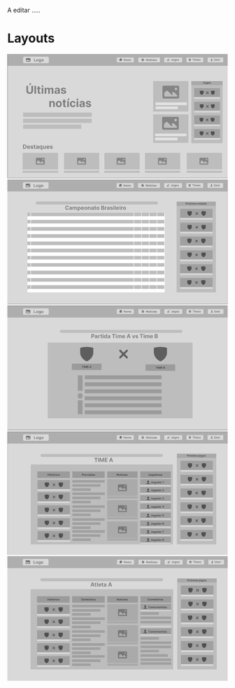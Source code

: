 A editar .....





# Layouts



<img src="./assets/img/readme/layout-home-page.png">

<img src="./assets/img/readme/layout-tabela-brasileirao.png">

<img src="./assets/img/readme/layout-partida.png">

<img src="./assets/img/readme/layout-time.png">

<img src="./assets/img/readme/layout-atleta.png">